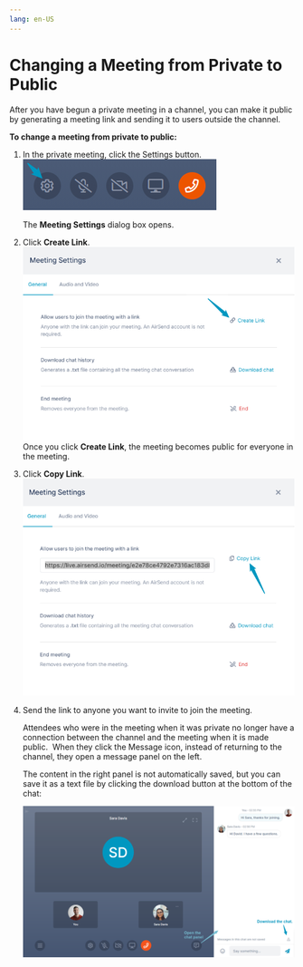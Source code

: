 ```yaml
---
lang: en-US
---
```


# Changing a Meeting from Private to Public

After you have begun a private meeting in a channel, you can make it public by generating a meeting link and sending it to users outside the channel.

**To change a meeting from private to public:**

1.  In the private meeting, click the Settings button.  
    ![](../assets/meetings/changing-a-meeting-from-private-to-public/as-settings-iconx.png)  
      
    The **Meeting Settings** dialog box opens.
2.  Click **Create Link**.  
    ![](../assets/meetings/changing-a-meeting-from-private-to-public/as-create-link-public.png)  
    Once you click **Create Link**, the meeting becomes public for everyone in the meeting.  
      
3.  Click **Copy Link**.  
    ![](../assets/meetings/changing-a-meeting-from-private-to-public/as-meeting-copy-link.png)  
      
4.  Send the link to anyone you want to invite to join the meeting.
    
    Attendees who were in the meeting when it was private no longer have a connection between the channel and the meeting when it is made public.  When they click the Message icon, instead of returning to the channel, they open a message panel on the left.
      
    The content in the right panel is not automatically saved, but you can save it as a text file by clicking the download button at the bottom of the chat:  
    
    ![](../assets/meetings/changing-a-meeting-from-private-to-public/as-public-messages-2.png)